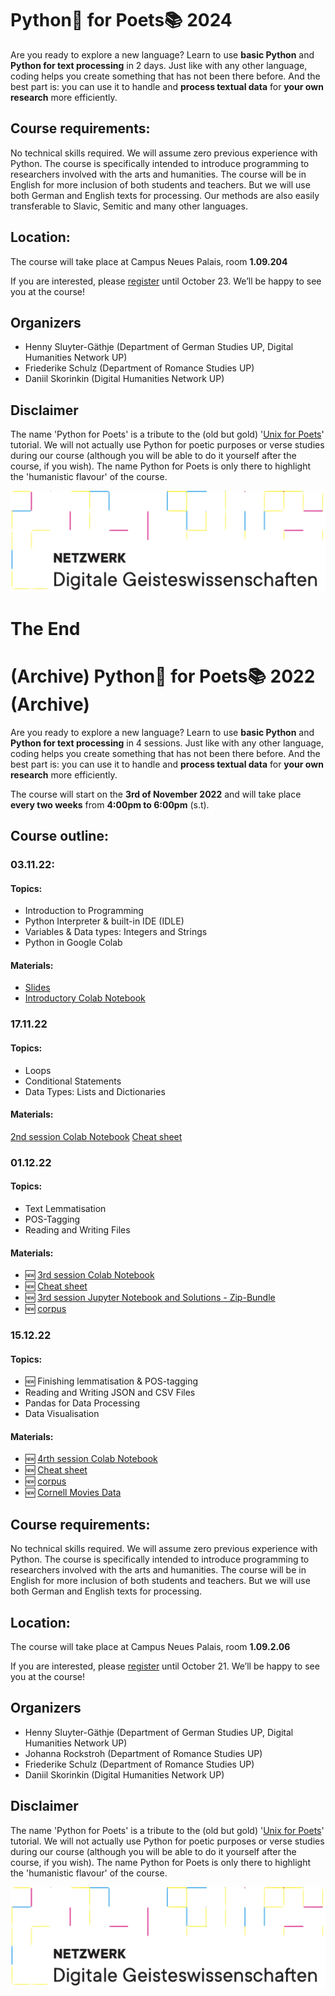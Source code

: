 # Python🐍 for Poets📚 2024

Are you ready to explore a new language? Learn to use **basic Python** and **Python for text processing** in 2 days. Just like with any other language, coding helps you create something that has not been there before. And the best part is: you can use it to handle and **process textual data** for **your own research** more efficiently. 

## Course requirements:

No technical skills required. We will assume zero previous experience with Python. The course is specifically intended to introduce programming to researchers involved with the arts and humanities. The course will be in English for more inclusion of both students and teachers. But we will use both German and English texts for processing. Our methods are also easily transferable to Slavic, Semitic and many other languages.

## Location:

The course will take place at Campus Neues Palais, room **1.09.204**

If you are interested, please [register](https://moodle2.uni-potsdam.de/course/view.php?id=38478) until October 23. We’ll be happy to see you at the course!

## Organizers

* Henny Sluyter-Gäthje (Department of German Studies UP, Digital Humanities Network UP)
* Friederike Schulz (Department of Romance Studies UP)
* Daniil Skorinkin (Digital Humanities Network UP)

## Disclaimer 

The name 'Python for Poets' is a tribute to the (old but gold) '[Unix for Poets](https://www.cs.upc.edu/~padro/Unixforpoets.pdf)' tutorial. We will not actually use Python for poetic purposes or verse studies during our course (although you will be able to do it yourself after the course, if you wish). The name Python for Poets is only there to highlight the 'humanistic flavour' of the course. 

![netzwerk_logo_larger.png](netzwerk_logo_larger.png)


# The End

# (Archive) Python🐍 for Poets📚 2022 (Archive)

Are you ready to explore a new language? Learn to use **basic Python** and **Python for text processing** in 4 sessions. Just like with any other language, coding helps you create something that has not been there before. And the best part is: you can use it to handle and **process textual data** for **your own research** more efficiently. 

The course will start on the **3rd of November 2022** and will take place **every two weeks** from **4:00pm to 6:00pm** (s.t).

## Course outline:

### 03.11.22:

#### Topics:
* Introduction to Programming
* Python Interpreter & built-in IDE (IDLE)
* Variables & Data types: Integers and Strings
* Python in Google Colab

#### Materials:
* [Slides](https://docs.google.com/presentation/d/1Snl7SSZqEDokU-eFD1vrR73pQC2dS8709B2Z1xaIDKw/edit?usp=sharing)
* [Introductory Colab Notebook](https://colab.research.google.com/drive/1FUSgW5i2s95KP_bMBObZQdSuQFRpP7QF?usp=sharing#scrollTo=5fCEDCU_qrC0)

### 17.11.22

#### Topics:
* Loops
* Conditional Statements
* Data Types: Lists and Dictionaries

#### Materials:
[2nd session Colab Notebook](https://colab.research.google.com/drive/1kT2D5Wv9gJFlswL_Jrgfse6TduOsohDu#scrollTo=6596eba5)
[Cheat sheet](https://gitup.uni-potsdam.de/sluytergaeth/python-mini-course/-/raw/session-2/cheatsheet2-fs.pdf?inline=false)

### 01.12.22

#### Topics:
* Text Lemmatisation
* POS-Tagging
* Reading and Writing Files

#### Materials:
- 🆕 [3rd session Colab Notebook](https://colab.research.google.com/drive/1nToyja4cJg2mGQPqrKNtRuO2NDjHYQQB?usp=sharing)
- 🆕 [Cheat sheet](cheatsheet3.pdf)
- 🆕 [3rd session Jupyter Notebook and Solutions - Zip-Bundle](notebook.zip)
- 🆕 [corpus](corpus.zip)

### 15.12.22

#### Topics:
* 🆕 Finishing lemmatisation & POS-tagging
* Reading and Writing JSON and CSV Files
* Pandas for Data Processing
* Data Visualisation

#### Materials:
- 🆕 [4rth session Colab Notebook](https://colab.research.google.com/drive/1SQ0jlNRfCS0Zld5XxbHTNjIHsKtIB3Rf#scrollTo=pxDpGPSWN7K6)
- 🆕 [Cheat sheet](https://gitup.uni-potsdam.de/sluytergaeth/python-mini-course/-/blob/session-4/session-4/cheatsheet4.pdf)
- 🆕 [corpus](corpus.zip)
- 🆕 [Cornell Movies Data](moviesdata.zip)

## Course requirements:

No technical skills required. We will assume zero previous experience with Python. The course is specifically intended to introduce programming to researchers involved with the arts and humanities. The course will be in English for more inclusion of both students and teachers. But we will use both German and English texts for processing.

## Location:

The course will take place at Campus Neues Palais, room **1.09.2.06**

If you are interested, please [register](https://moodle2.uni-potsdam.de/course/view.php?id=34686) until October 21. We’ll be happy to see you at the course!

## Organizers

* Henny Sluyter-Gäthje (Department of German Studies UP, Digital Humanities Network UP)
* Johanna Rockstroh (Department of Romance Studies UP)
* Friederike Schulz (Department of Romance Studies UP)
* Daniil Skorinkin (Digital Humanities Network UP)

## Disclaimer 

The name 'Python for Poets' is a tribute to the (old but gold) '[Unix for Poets](https://www.cs.upc.edu/~padro/Unixforpoets.pdf)' tutorial. We will not actually use Python for poetic purposes or verse studies during our course (although you will be able to do it yourself after the course, if you wish). The name Python for Poets is only there to highlight the 'humanistic flavour' of the course. 

![netzwerk_logo_larger.png](netzwerk_logo_larger.png)
